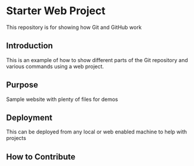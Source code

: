 # Starter Web Project

This repository is for showing how Git and GitHub work

## Introduction
This is an example of how to show different parts of the Git repository and various commands using a web project.
## Purpose

Sample website with plenty of files for demos

## Deployment
This can be deployed from any local or web enabled machine to help with projects
## How to Contribute

